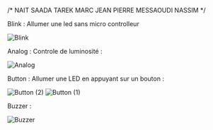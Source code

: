 /*
NAIT SAADA TAREK 
MARC JEAN PIERRE 
MESSAOUDI NASSIM
*/


Blink : Allumer une led sans micro controlleur 

![Blink](https://user-images.githubusercontent.com/56650839/69010640-e82d9300-0961-11ea-9d63-02a5047e0e05.jpeg)
 
 Analog : Controle de luminosité : 
 
 ![Analog](https://user-images.githubusercontent.com/56650839/69010650-fc719000-0961-11ea-8245-cbd2796f2cbd.jpeg)

Button : Allumer une LED en appuyant sur un bouton  :

![Button (2)](https://user-images.githubusercontent.com/56650839/69010658-14e1aa80-0962-11ea-8d01-e4ef14ae8a40.jpeg)
![Button (1)](https://user-images.githubusercontent.com/56650839/69010659-14e1aa80-0962-11ea-9f2c-59f2966ff80a.jpeg)

Buzzer : 

![Buzzer](https://user-images.githubusercontent.com/56650839/69010665-2460f380-0962-11ea-9589-a22d7c0a26d7.jpg)
